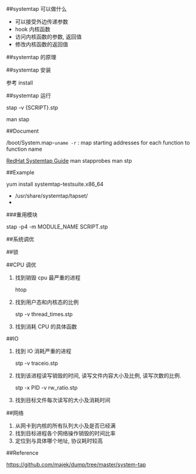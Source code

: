 



##systemtap 可以做什么

* 可以接受外边传递参数
* hook 内核函数
* 访问内核函数的参数, 返回值
* 修改内核函数的返回值

##systemtap 的原理

##systemtap 安装

参考 install

##systemtap 运行

stap -v {SCRIPT}.stp

man stap

##Document

/boot/System.map-`uname -r` : map starting addresses for each function to function name

[RedHat Systemtap Guide](https://access.redhat.com/documentation/en-US/Red_Hat_Enterprise_Linux/7/pdf/SystemTap_Beginners_Guide/Red_Hat_Enterprise_Linux-7-SystemTap_Beginners_Guide-en-US.pdf)
man stapprobes
man stp

##Example

yum install systemtap-testsuite.x86_64

* /usr/share/systemtap/tapset/
*

###重用模块

stap -p4 -m MODULE_NAME SCRIPT.stp

##系统调优

##锁



##CPU 调优

1. 找到销毁 cpu 最严重的进程

    htop

2. 找到用户态和内核态的比例

    stp -v thread_times.stp

3. 找到消耗 CPU 的具体函数


##IO

1. 找到 IO 消耗严重的进程

    stp -v traceio.stp

2. 找到该进程读写销毁的时间, 读写文件内容大小及比例, 读写次数的比例.

    stp -x PID -v rw_ratio.stp

3. 找到目标文件每次读写的大小及消耗时间


##网络

1. 从网卡到内核的所有队列大小及是否已经满
2. 找到目标进程各个网络操作销毁的时间比率
3. 定位到与具体哪个地址, 协议耗时较高



##Reference

https://github.com/majek/dump/tree/master/system-tap
